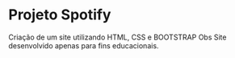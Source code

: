 ﻿# Projeto Spotify
 Criação de um site utilizando HTML, CSS e BOOTSTRAP
 Obs
 Site desenvolvido apenas para fins educacionais.
